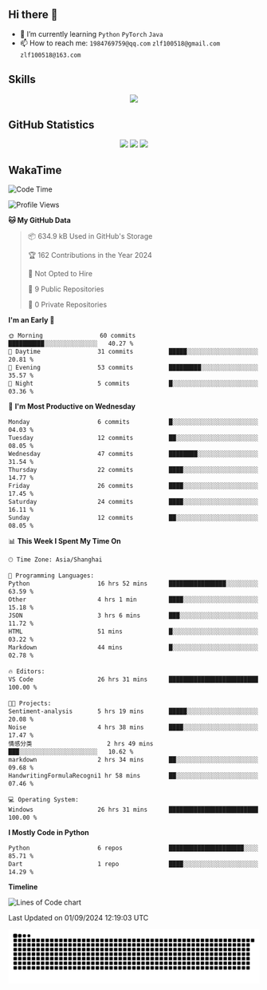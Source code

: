 ## Hi there 👋

- 🌱 I’m currently learning `Python` `PyTorch` `Java`
- 📫 How to reach me: `1984769759@qq.com` `zlf100518@gmail.com` `zlf100518@163.com`

## Skills
<div align="center"> <img src="https://skillicons.dev/icons?i=python,linux,git,github,html,css,js" /> </div>

## GitHub Statistics

<div align="center">
  <img src="https://github-readme-stats.vercel.app/api?username=mrcchenfeng&show_icons=true&theme=tokyonight" />
  <img src="https://github-readme-stats.vercel.app/api/top-langs/?username=mrcchenfeng&show_icons=true&theme=tokyonight" />
  <img src="https://github-readme-activity-graph.vercel.app/graph?username=mrcchenfeng&theme=xcode" />
</div>

## WakaTime

<!--START_SECTION:waka-->
![Code Time](http://img.shields.io/badge/Code%20Time-73%20hrs%2057%20mins-blue)

![Profile Views](http://img.shields.io/badge/Profile%20Views-2-blue)

**🐱 My GitHub Data** 

> 📦 634.9 kB Used in GitHub's Storage 
 > 
> 🏆 162 Contributions in the Year 2024
 > 
> 🚫 Not Opted to Hire
 > 
> 📜 9 Public Repositories 
 > 
> 🔑 0 Private Repositories 
 > 
**I'm an Early 🐤** 

```text
🌞 Morning                60 commits          ██████████░░░░░░░░░░░░░░░   40.27 % 
🌆 Daytime                31 commits          █████░░░░░░░░░░░░░░░░░░░░   20.81 % 
🌃 Evening                53 commits          █████████░░░░░░░░░░░░░░░░   35.57 % 
🌙 Night                  5 commits           █░░░░░░░░░░░░░░░░░░░░░░░░   03.36 % 
```
📅 **I'm Most Productive on Wednesday** 

```text
Monday                   6 commits           █░░░░░░░░░░░░░░░░░░░░░░░░   04.03 % 
Tuesday                  12 commits          ██░░░░░░░░░░░░░░░░░░░░░░░   08.05 % 
Wednesday                47 commits          ████████░░░░░░░░░░░░░░░░░   31.54 % 
Thursday                 22 commits          ████░░░░░░░░░░░░░░░░░░░░░   14.77 % 
Friday                   26 commits          ████░░░░░░░░░░░░░░░░░░░░░   17.45 % 
Saturday                 24 commits          ████░░░░░░░░░░░░░░░░░░░░░   16.11 % 
Sunday                   12 commits          ██░░░░░░░░░░░░░░░░░░░░░░░   08.05 % 
```


📊 **This Week I Spent My Time On** 

```text
🕑︎ Time Zone: Asia/Shanghai

💬 Programming Languages: 
Python                   16 hrs 52 mins      ████████████████░░░░░░░░░   63.59 % 
Other                    4 hrs 1 min         ████░░░░░░░░░░░░░░░░░░░░░   15.18 % 
JSON                     3 hrs 6 mins        ███░░░░░░░░░░░░░░░░░░░░░░   11.72 % 
HTML                     51 mins             █░░░░░░░░░░░░░░░░░░░░░░░░   03.22 % 
Markdown                 44 mins             █░░░░░░░░░░░░░░░░░░░░░░░░   02.78 % 

🔥 Editors: 
VS Code                  26 hrs 31 mins      █████████████████████████   100.00 % 

🐱‍💻 Projects: 
Sentiment-analysis       5 hrs 19 mins       █████░░░░░░░░░░░░░░░░░░░░   20.08 % 
Noise                    4 hrs 38 mins       ████░░░░░░░░░░░░░░░░░░░░░   17.47 % 
情感分类                     2 hrs 49 mins       ███░░░░░░░░░░░░░░░░░░░░░░   10.62 % 
markdown                 2 hrs 34 mins       ██░░░░░░░░░░░░░░░░░░░░░░░   09.68 % 
HandwritingFormulaRecogni1 hr 58 mins        ██░░░░░░░░░░░░░░░░░░░░░░░   07.46 % 

💻 Operating System: 
Windows                  26 hrs 31 mins      █████████████████████████   100.00 % 
```

**I Mostly Code in Python** 

```text
Python                   6 repos             █████████████████████░░░░   85.71 % 
Dart                     1 repo              ████░░░░░░░░░░░░░░░░░░░░░   14.29 % 
```



**Timeline**

![Lines of Code chart](https://raw.githubusercontent.com/mrcchenfeng/mrcchenfeng/main/assets/bar_graph.png)


 Last Updated on 01/09/2024 12:19:03 UTC
<!--END_SECTION:waka-->

<div align="center"><img src="./assets/github-snake-dark.svg" /></div>
